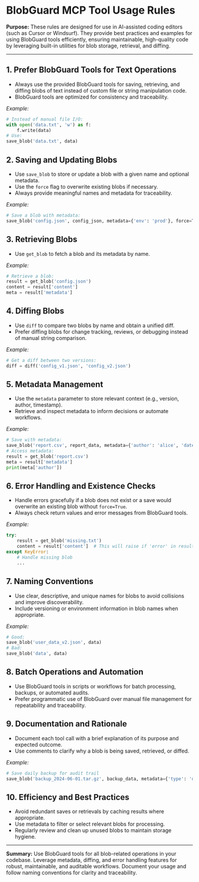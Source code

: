# BlobGuard MCP Tool Usage Rules

**Purpose:**
These rules are designed for use in AI-assisted coding editors (such as Cursor or Windsurf). They provide best practices and examples for using BlobGuard tools efficiently, ensuring maintainable, high-quality code by leveraging built-in utilities for blob storage, retrieval, and diffing.

---

## 1. Prefer BlobGuard Tools for Text Operations
- Always use the provided BlobGuard tools for saving, retrieving, and diffing blobs of text instead of custom file or string manipulation code.
- BlobGuard tools are optimized for consistency and traceability.

*Example:*
```python
# Instead of manual file I/O:
with open('data.txt', 'w') as f:
    f.write(data)
# Use:
save_blob('data.txt', data)
```

## 2. Saving and Updating Blobs
- Use `save_blob` to store or update a blob with a given name and optional metadata.
- Use the `force` flag to overwrite existing blobs if necessary.
- Always provide meaningful names and metadata for traceability.

*Example:*
```python
# Save a blob with metadata:
save_blob('config.json', config_json, metadata={'env': 'prod'}, force=True)
```

## 3. Retrieving Blobs
- Use `get_blob` to fetch a blob and its metadata by name.

*Example:*
```python
# Retrieve a blob:
result = get_blob('config.json')
content = result['content']
meta = result['metadata']
```

## 4. Diffing Blobs
- Use `diff` to compare two blobs by name and obtain a unified diff.
- Prefer diffing blobs for change tracking, reviews, or debugging instead of manual string comparison.

*Example:*
```python
# Get a diff between two versions:
diff = diff('config_v1.json', 'config_v2.json')
```

## 5. Metadata Management
- Use the `metadata` parameter to store relevant context (e.g., version, author, timestamp).
- Retrieve and inspect metadata to inform decisions or automate workflows.

*Example:*
```python
# Save with metadata:
save_blob('report.csv', report_data, metadata={'author': 'alice', 'date': '2024-06-01'})
# Access metadata:
result = get_blob('report.csv')
meta = result['metadata']
print(meta['author'])
```

## 6. Error Handling and Existence Checks
- Handle errors gracefully if a blob does not exist or a save would overwrite an existing blob without `force=True`.
- Always check return values and error messages from BlobGuard tools.

*Example:*
```python
try:
    result = get_blob('missing.txt')
    content = result['content']  # This will raise if 'error' in result
except KeyError:
    # Handle missing blob
    ...
```

## 7. Naming Conventions
- Use clear, descriptive, and unique names for blobs to avoid collisions and improve discoverability.
- Include versioning or environment information in blob names when appropriate.

*Example:*
```python
# Good:
save_blob('user_data_v2.json', data)
# Bad:
save_blob('data', data)
```

## 8. Batch Operations and Automation
- Use BlobGuard tools in scripts or workflows for batch processing, backups, or automated audits.
- Prefer programmatic use of BlobGuard over manual file management for repeatability and traceability.

## 9. Documentation and Rationale
- Document each tool call with a brief explanation of its purpose and expected outcome.
- Use comments to clarify why a blob is being saved, retrieved, or diffed.

*Example:*
```python
# Save daily backup for audit trail
save_blob('backup_2024-06-01.tar.gz', backup_data, metadata={'type': 'daily'})
```

## 10. Efficiency and Best Practices
- Avoid redundant saves or retrievals by caching results where appropriate.
- Use metadata to filter or select relevant blobs for processing.
- Regularly review and clean up unused blobs to maintain storage hygiene.

---

**Summary:**
Use BlobGuard tools for all blob-related operations in your codebase. Leverage metadata, diffing, and error handling features for robust, maintainable, and auditable workflows. Document your usage and follow naming conventions for clarity and traceability.
